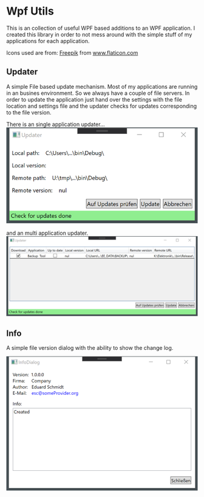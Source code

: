 # Wpf Utils

This is an collection of useful WPF based additions to an WPF application.
I created this library in order to not mess around with the simple stuff of my applications for each application. 

Icons used are from: <a href="https://www.flaticon.com/de/autoren/freepik" title="Freepik">Freepik</a> from <a href="https://www.flaticon.com/de/" title="Flaticon"> www.flaticon.com</a>


## Updater
A simple File based update mechanism. Most of my applications are running in an busines environment. So we always have a couple of file servers. In order to update the application just hand over the settings with the file location and settings file and the updater checks for updates corresponding to the file version.

There is an single application updater...
![UpdateDialog](UpdaterExample.png)

and an multi application updater.
![MultiUpdateDialog](MultiUpdaterExample.png)


## Info
A simple file version dialog with the ability to show the change log.

![InfoDialog](InfoDialogExample.png)
